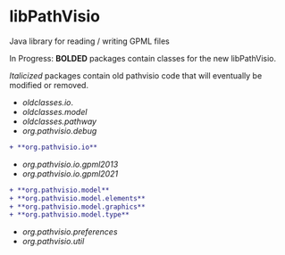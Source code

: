 # libPathVisio
Java library for reading / writing GPML files

In Progress: 
**BOLDED** packages contain classes for the new libPathVisio. 

_Italicized_ packages contain old pathvisio code that will eventually be modified or removed.  

- _oldclasses.io_</span>.
- _oldclasses.model_
- _oldclasses.pathway_
- _org.pathvisio.debug_
```diff
+ **org.pathvisio.io**
```
- _org.pathvisio.io.gpml2013_
- _org.pathvisio.io.gpml2021_
```diff
+ **org.pathvisio.model**
+ **org.pathvisio.model.elements**
+ **org.pathvisio.model.graphics**
+ **org.pathvisio.model.type**
```
- _org.pathvisio.preferences_
- _org.pathvisio.util_

